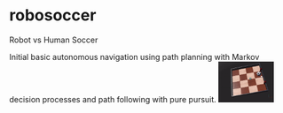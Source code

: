 # robosoccer
Robot vs Human Soccer


Initial basic autonomous navigation using path planning with Markov decision processes and path following with pure pursuit.
<img src="https://github.com/douglashuangg/robosoccer/blob/main/PurePursuit.gif" alt="GIF" width="100" style="max-width: 50%;">
